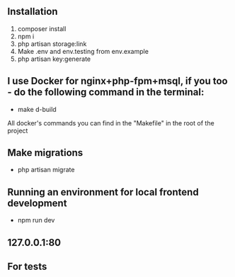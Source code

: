 
## Installation

1) composer install
2) npm i
3) php artisan storage:link
4) Make .env and env.testing from env.example
5) php artisan key:generate

## I use Docker for nginx+php-fpm+msql, if you too - do the following command in the terminal:

- make d-build

All docker's commands you can find in the "Makefile" in the root of the project

## Make migrations

- php artisan migrate

## Running an environment for local frontend development

- npm run dev    

## 127.0.0.1:80 

## For tests

    
